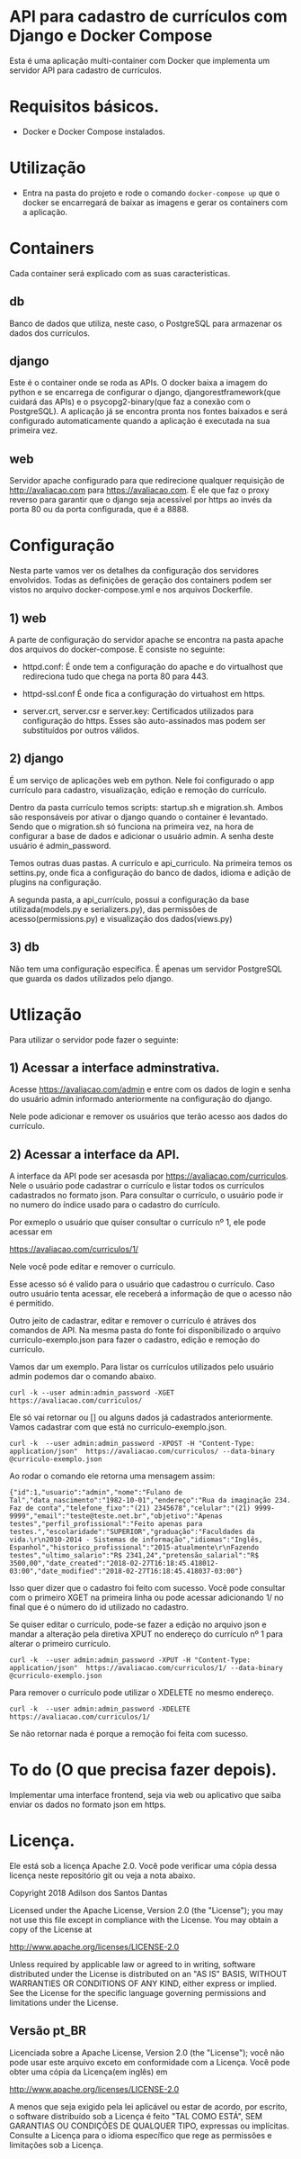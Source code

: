 # API para cadastro de currículos com Django e Docker Compose

Esta é uma aplicação multi-container com Docker que implementa um servidor API para cadastro de currículos.

# Requisitos básicos.

* Docker e Docker Compose instalados.

# Utilização

* Entra na pasta do projeto e rode o comando `docker-compose up` que o docker se encarregará de baixar as imagens e gerar os containers com a aplicação.

# Containers

Cada container será explicado com as suas caracteristicas.

## db

Banco de dados que utiliza, neste caso, o PostgreSQL para armazenar os dados dos currículos.

## django

Este é o container onde se roda as APIs. O docker baixa a imagem do python e se encarrega de configurar o django, djangorestframework(que cuidará das APIs) e o psycopg2-binary(que faz a conexão com o PostgreSQL). A aplicação já se encontra pronta nos fontes baixados e será configurado automaticamente quando a aplicação é executada na sua primeira vez.

## web

Servidor apache configurado para que redirecione qualquer requisição de http://avaliacao.com para https://avaliacao.com. É ele que faz o proxy reverso para garantir que o django seja acessível por https ao invés da porta 80 ou da porta configurada, que é a 8888.

# Configuração

Nesta parte vamos ver os detalhes da configuração dos servidores envolvidos. Todas as definições de geração dos containers podem ser vistos no arquivo docker-compose.yml e nos arquivos Dockerfile.

## 1) web

A parte de configuração do servidor apache se encontra na pasta apache dos arquivos do docker-compose. E consiste no seguinte:

* httpd.conf: É onde tem a configuração do apache e do virtualhost que redireciona tudo que chega na porta 80 para 443.
* httpd-ssl.conf É onde fica a configuração do virtuahost em https.

* server.crt, server.csr e server.key: Certificados utilizados para configuração do https. Esses são auto-assinados mas podem ser substituídos por outros válidos.

## 2) django

É um serviço de aplicações web em python. Nele foi configurado o app currículo para cadastro, visualização, edição e remoção do currículo.

Dentro da pasta currículo temos scripts: startup.sh e migration.sh. Ambos são responsáveis por ativar o django quando o container é levantado. Sendo que o migration.sh só funciona na primeira vez, na hora de configurar a base de dados e adicionar o usuário admin. A senha deste usuário é admin_password.

Temos outras duas pastas. A currículo e api_curriculo. Na primeira temos os settins.py, onde fica a configuração do banco de dados, idioma e adição de plugins na configuração.

A segunda pasta, a api_currículo, possui a configuração da base utilizada(models.py e serializers.py), das permissões de acesso(permissions.py) e visualização dos dados(views.py)

## 3) db

Não tem uma configuração específica. É apenas um servidor PostgreSQL que guarda os dados utilizados pelo django.


# Utlização

Para utilizar o servidor pode fazer o seguinte:

## 1) Acessar a interface adminstrativa.

Acesse https://avaliacao.com/admin e entre com os dados de login e senha do usuário admin informado anteriormente na configuração do django.

Nele pode adicionar e remover os usuários que terão acesso aos dados do currículo.

## 2) Acessar a interface da API.

A interface da API pode ser acesasda por https://avaliacao.com/curriculos. Nele o usuário pode cadastrar o currículo e listar todos os currículos cadastrados no formato json. Para consultar o currículo, o usuário pode ir no numero do índice usado para o cadastro do currículo.

Por exmeplo o usuário que quiser consultar o currículo nº 1, ele pode acessar em

https://avaliacao.com/curriculos/1/

Nele você pode editar e remover o currículo. 

Esse acesso só é valido para o usuário que cadastrou o currículo. Caso outro usuário tenta acessar, ele receberá a informação de que o acesso não é permitido.

Outro jeito de cadastrar, editar e remover o currículo é atráves dos comandos de API. Na mesma pasta do fonte foi disponibilizado o arquivo curriculo-exemplo.json para fazer o cadastro, edição e remoção do curriculo.

Vamos dar um exemplo. Para listar os currículos utilizados pelo usuário admin podemos dar o comando abaixo.

`curl -k --user admin:admin_password -XGET https://avaliacao.com/curriculos/`

Ele só vai retornar ou [] ou alguns dados já cadastrados anteriormente. Vamos cadastrar com que está no curriculo-exemplo.json.


`curl -k  --user admin:admin_password -XPOST -H "Content-Type: application/json"  https://avaliacao.com/curriculos/ --data-binary @curriculo-exemplo.json`

Ao rodar o comando ele retorna uma mensagem assim:

`{"id":1,"usuario":"admin","nome":"Fulano de Tal","data_nascimento":"1982-10-01","endereço":"Rua da imaginação 234. Faz de conta","telefone_fixo":"(21) 2345678","celular":"(21) 9999-9999","email":"teste@teste.net.br","objetivo":"Apenas testes","perfil_profissional":"Feito apenas para testes.","escolaridade":"SUPERIOR","graduação":"Faculdades da vida.\r\n2010-2014 - Sistemas de informação","idiomas":"Inglês, Espanhol","historico_profissional":"2015-atualmente\r\nFazendo testes","ultimo_salario":"R$ 2341,24","pretensão_salarial":"R$ 3500,00","date_created":"2018-02-27T16:18:45.418012-03:00","date_modified":"2018-02-27T16:18:45.418037-03:00"}`

Isso quer dizer que o cadastro foi feito com sucesso. Você pode consultar com o primeiro XGET na primeira linha ou pode acessar adicionando 1/ no final que é o número do id utilizado no cadastro.

Se quiser editar o currículo, pode-se fazer a edição no arquivo json e mandar a alteração pela diretiva XPUT no endereço do currículo nº 1 para alterar o primeiro currículo.

`curl -k  --user admin:admin_password -XPUT -H "Content-Type: application/json"  https://avaliacao.com/curriculos/1/ --data-binary @curriculo-exemplo.json`

Para remover o currículo pode utilizar o XDELETE no mesmo endereço.

`curl -k  --user admin:admin_password -XDELETE https://avaliacao.com/curriculos/1/`

Se não retornar nada é porque a remoção foi feita com sucesso.

# To do (O que precisa fazer depois).

Implementar uma interface frontend, seja via web ou aplicativo que saiba enviar os dados no formato json em https.


# Licença.

Ele está sob a licença Apache 2.0. Você pode verificar uma cópia dessa licença neste repositório git ou veja a nota abaixo.

Copyright 2018 Adilson dos Santos Dantas

Licensed under the Apache License, Version 2.0 (the "License"); you may not use this file except in compliance with the License. You may obtain a copy of the License at

   http://www.apache.org/licenses/LICENSE-2.0

Unless required by applicable law or agreed to in writing, software distributed under the License is distributed on an "AS IS" BASIS, WITHOUT WARRANTIES OR CONDITIONS OF ANY KIND, either express or implied. See the License for the specific language governing permissions and limitations under the License.


## Versão pt_BR

Licenciada sobre a Apache License, Version 2.0 (the "License"); você não pode usar este arquivo exceto em conformidade com a Licença. Você pode obter uma cópia da Licença(em inglês) em

   http://www.apache.org/licenses/LICENSE-2.0

A menos que seja exigido pela lei aplicável ou estar de acordo, por escrito, o software distribuído sob a Licença é feito "TAL COMO ESTÁ", SEM GARANTIAS OU CONDIÇÕES DE QUALQUER TIPO, expressas ou implícitas. Consulte a Licença para o idioma específico que rege as permissões e limitações sob a Licença.
